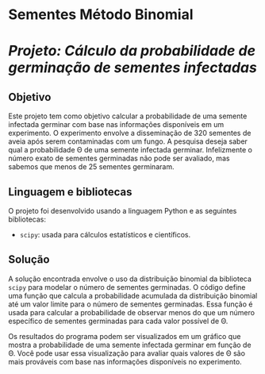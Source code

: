 # Sementes Método Binomial
# *Projeto: Cálculo da probabilidade de germinação de sementes infectadas*

## Objetivo

Este projeto tem como objetivo calcular a probabilidade de uma semente infectada germinar com base nas informações disponíveis em um experimento. O experimento envolve a disseminação de 320 sementes de aveia após serem contaminadas com um fungo. A pesquisa deseja saber qual a probabilidade &Theta; de uma semente infectada germinar. Infelizmente o número exato de sementes germinadas não pode ser avaliado, mas sabemos que menos de 25 sementes germinaram.

## Linguagem e bibliotecas

O projeto foi desenvolvido usando a linguagem Python e as seguintes bibliotecas:

- `scipy`: usada para cálculos estatísticos e científicos.

## Solução

A solução encontrada envolve o uso da distribuição binomial da biblioteca `scipy` para modelar o número de sementes germinadas. O código define uma função que calcula a probabilidade acumulada da distribuição binomial até um valor limite para o número de sementes germinadas. Essa função é usada para calcular a probabilidade de observar menos do que um número específico de sementes germinadas para cada valor possível de &Theta;.

Os resultados do programa podem ser visualizados em um gráfico que mostra a probabilidade de uma semente infectada germinar em função de &Theta;. Você pode usar essa visualização para avaliar quais valores de &Theta; são mais prováveis com base nas informações disponíveis no experimento.
